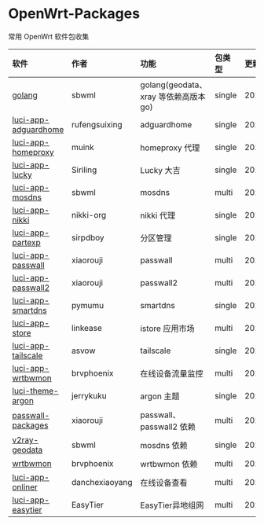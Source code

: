 # OpenWrt-Packages
常用 OpenWrt 软件包收集

|软件|作者|功能|包类型|更新日期|
|:-|:-|:-|:-|:-|
|[golang](https://github.com/sbwml/packages_lang_golang)|sbwml|golang(geodata、xray 等依赖高版本 go)|single|20251008|
|[luci-app-adguardhome](https://github.com/rufengsuixing/luci-app-adguardhome)|rufengsuixing|adguardhome|single|20200113|
|[luci-app-homeproxy](https://github.com/muink/luci-app-homeproxy)|muink|homeproxy 代理|single|20240830|
|[luci-app-lucky](https://github.com/sirpdboy/luci-app-lucky)|Siriling|Lucky 大吉|single|20250612|
|[luci-app-mosdns](https://github.com/sbwml/luci-app-mosdns)|sbwml|mosdns|multi|20250920|
|[luci-app-nikki](https://github.com/nikkinikki-org/OpenWrt-nikki)|nikki-org|nikki 代理|single|20250925|
|[luci-app-partexp](https://github.com/sirpdboy/luci-app-partexp)|sirpdboy|分区管理|single|20250810|
|[luci-app-passwall](https://github.com/xiaorouji/openwrt-passwall)|xiaorouji|passwall|multi|20251012|
|[luci-app-passwall2](https://github.com/xiaorouji/openwrt-passwall2)|xiaorouji|passwall2|multi|20250924|
|[luci-app-smartdns](https://github.com/pymumu/luci-app-smartdns)|pymumu|smartdns|single|20251003|
|[luci-app-store](https://github.com/linkease/istore)|linkease|istore 应用市场|multi|20250625|
|[luci-app-tailscale](https://github.com/asvow/luci-app-tailscale)|asvow|tailscale|single|20250509|
|[luci-app-wrtbwmon](https://github.com/brvphoenix/luci-app-wrtbwmon)|brvphoenix|在线设备流量监控|multi|20240217|
|[luci-theme-argon](https://github.com/jerrykuku/luci-theme-argon)|jerrykuku|argon 主题|single|20250925|
|[passwall-packages](https://github.com/xiaorouji/openwrt-passwall-packages)|xiaorouji|passwall、passwall2 依赖|multi|20251005|
|[v2ray-geodata](https://github.com/sbwml/v2ray-geodata)|sbwml|mosdns 依赖|single|20250125|
|[wrtbwmon](https://github.com/brvphoenix/wrtbwmon)|brvphoenix|wrtbwmon 依赖|multi|20201201|
|[luci-app-onliner](https://github.com/danchexiaoyang/luci-app-onliner)|danchexiaoyang|在线设备查看|multi|20240630|
|[luci-app-easytier](https://github.com/EasyTier/luci-app-easytier)|EasyTier|EasyTier异地组网|multi|20250926|
